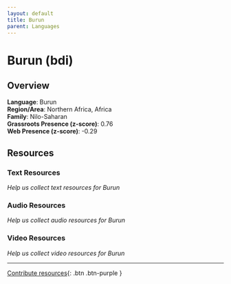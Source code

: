 ```yaml
---
layout: default
title: Burun
parent: Languages
---
```


# Burun (bdi)

## Overview

**Language**: Burun  
**Region/Area**: Northern Africa, Africa  
**Family**: Nilo-Saharan  
**Grassroots Presence (z-score)**: 0.76  
**Web Presence (z-score)**: -0.29  

## Resources

### Text Resources
*Help us collect text resources for Burun*

### Audio Resources
*Help us collect audio resources for Burun*

### Video Resources
*Help us collect video resources for Burun*

---

[Contribute resources](https://forms.office.com/e/1SfLJx3u1r){: .btn .btn-purple }
